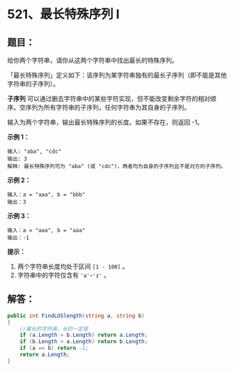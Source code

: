 # 521、最长特殊序列 Ⅰ

## 题目：

给你两个字符串，请你从这两个字符串中找出最长的特殊序列。

「最长特殊序列」定义如下：该序列为某字符串独有的最长子序列（即不能是其他字符串的子序列）。

**子序列** 可以通过删去字符串中的某些字符实现，但不能改变剩余字符的相对顺序。空序列为所有字符串的子序列，任何字符串为其自身的子序列。

输入为两个字符串，输出最长特殊序列的长度。如果不存在，则返回 -1。

 

**示例 1：**

```
输入: "aba", "cdc"
输出: 3
解释: 最长特殊序列可为 "aba" (或 "cdc")，两者均为自身的子序列且不是对方的子序列。
```

**示例 2：**

```
输入：a = "aaa", b = "bbb"
输出：3
```

**示例 3：**

```
输入：a = "aaa", b = "aaa"
输出：-1
```

 

**提示：**

1. 两个字符串长度均处于区间 `[1 - 100]` 。
2. 字符串中的字符仅含有 `'a'~'z'` 。

## 解答：

```csharp
public int FindLUSlength(string a, string b)
{
    //最长的字符串，长的一定是
    if (a.Length > b.Length) return a.Length;
    if (b.Length > a.Length) return b.Length;
    if (a == b) return -1;
    return a.Length;
}
```

